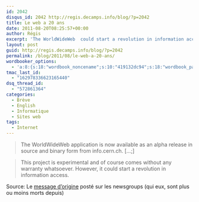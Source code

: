 ```yaml
---
id: 2042
disqus_id: 2042 http://regis.decamps.info/blog/?p=2042
title: Le web a 20 ans
date: 2011-08-20T08:25:57+00:00
author: Régis
excerpt: 'The WorldWideWeb  could start a revolution in information access'
layout: post
guid: http://regis.decamps.info/blog/?p=2042
permalink: /blog/2011/08/le-web-a-20-ans/
wordbooker_options:
  - 'a:8:{s:18:"wordbook_noncename";s:10:"419132dc94";s:18:"wordbook_page_post";s:4:"-100";s:18:"wordbook_orandpage";s:1:"2";s:23:"wordbook_default_author";s:1:"1";s:23:"wordbook_extract_length";s:3:"256";s:19:"wordbook_actionlink";s:3:"300";s:18:"wordbook_attribute";s:0:"";s:29:"wordbooker_status_update_text";s:33:"New blog post :  %title% - %link%";}'
tmac_last_id:
  - "162978336623165440"
dsq_thread_id:
  - "572861364"
categories:
  - Brève
  - English
  - Informatique
  - Sites web
tags:
  - Internet
---
```

> The WorldWideWeb application is now available as an alpha release in source and binary form from info.cern.ch. […;]
  
> This project is experimental and of course comes without any warranty whatsoever. However, it could start a revolution in information access.

Source: Le [message d’origine](https://groups.google.com/forum/#!msg/comp.sys.next.announce/avWAjISncfw/0y2ZtbECLAQJ) posté sur les newsgroups (qui eux, sont plus ou moins morts depuis)
